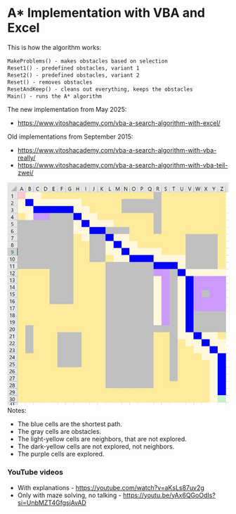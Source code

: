 # A* Implementation with VBA and Excel

This is how the algorithm works:
```
MakeProblems() - makes obstacles based on selection 
Reset1() - predefined obstacles, variant 1 
Reset2() - predefined obstacles, variant 2 
Reset() - removes obstacles 
ResetAndKeep() - cleans out everything, keeps the obstacles 
Main() - runs the A* algorithm
```

The new implementation from May 2025:
* https://www.vitoshacademy.com/vba-a-search-algorithm-with-excel/

Old implementations from September 2015:
* https://www.vitoshacademy.com/vba-a-search-algorithm-with-vba-really/
* https://www.vitoshacademy.com/vba-a-search-algorithm-with-vba-teil-zwei/

![here](pics/make_problems_dijkstra.jpg)
<br>Notes:
 * The blue cells are the shortest path.
 * The gray cells are obstacles.
 * The light-yellow cells are neighbors, that are not explored.
 * The dark-yellow cells are not explored, not neighbors.
 * The purple cells are explored.

### YouTube videos
 * With explanations - https://youtube.com/watch?v=aKsLs87uv2g
 * Only with maze solving, no talking - https://youtu.be/yAx6QGoOdIs?si=UnbMZT4GfgsjAvAD
